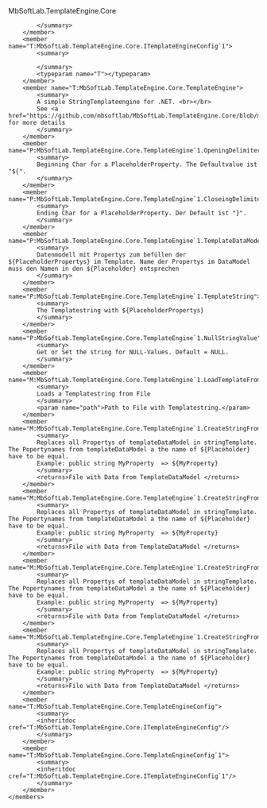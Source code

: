 <?xml version="1.0"?>
<doc>
    <assembly>
        <name>MbSoftLab.TemplateEngine.Core</name>
    </assembly>
    <members>
        <member name="T:MbSoftLab.TemplateEngine.Core.ITemplateEngineConfig">
            <summary>
            
            </summary>
        </member>
        <member name="T:MbSoftLab.TemplateEngine.Core.ITemplateEngineConfig`1">
            <summary>
            
            </summary>
            <typeparam name="T"></typeparam>
        </member>
        <member name="T:MbSoftLab.TemplateEngine.Core.TemplateEngine">
            <summary>
            A simple StringTemplateengine for .NET. <br></br>
            See <a href="https://github.com/mbsoftlab/MbSoftLab.TemplateEngine.Core/blob/master/README.md"/> for more details
            </summary>
        </member>
        <member name="P:MbSoftLab.TemplateEngine.Core.TemplateEngine`1.OpeningDelimiter">
            <summary>
            Beginning Char for a PlaceholderProperty. The Defaultvalue ist "${".
            </summary>
        </member>
        <member name="P:MbSoftLab.TemplateEngine.Core.TemplateEngine`1.CloseingDelimiter">
            <summary>
            Ending Char for a PlaceholderProperty. Der Default ist "}".
            </summary>
        </member>
        <member name="P:MbSoftLab.TemplateEngine.Core.TemplateEngine`1.TemplateDataModel">
            <summary>
            Datenmodell mit Propertys zum befüllen der ${PlaceholderPropertys} im Template. Name der Propertys im DataModel muss den Namen in den ${Placeholder} entsprechen
            </summary>
        </member>
        <member name="P:MbSoftLab.TemplateEngine.Core.TemplateEngine`1.TemplateString">
            <summary>
            The Templatestring with ${PlaceholderPropertys}
            </summary>
        </member>
        <member name="P:MbSoftLab.TemplateEngine.Core.TemplateEngine`1.NullStringValue">
            <summary>
            Get or Set the string for NULL-Values. Default = NULL. 
            </summary>
        </member>
        <member name="M:MbSoftLab.TemplateEngine.Core.TemplateEngine`1.LoadTemplateFromFile(System.String)">
            <summary>
            Loads a Templatestring from File
            </summary>
            <param name="path">Path to File with Templatestring.</param>
        </member>
        <member name="M:MbSoftLab.TemplateEngine.Core.TemplateEngine`1.CreateStringFromTemplate(System.String)">
            <summary>
            Replaces all Propertys of templateDataModel in stringTemplate. The Popertynames from templateDataModel a the name of ${Placeholder} have to be equal. 
            Example: public string MyProperty  => ${MyProperty}
            </summary>
            <returns>File with Data from TemplateDataModel </returns>
        </member>
        <member name="M:MbSoftLab.TemplateEngine.Core.TemplateEngine`1.CreateStringFromTemplate(`0,System.String)">
            <summary>
            Replaces all Propertys of templateDataModel in stringTemplate. The Popertynames from templateDataModel a the name of ${Placeholder} have to be equal. 
            Example: public string MyProperty  => ${MyProperty}
            </summary>
            <returns>File with Data from TemplateDataModel </returns>
        </member>
        <member name="M:MbSoftLab.TemplateEngine.Core.TemplateEngine`1.CreateStringFromTemplate(`0)">
            <summary>
            Replaces all Propertys of templateDataModel in stringTemplate. The Popertynames from templateDataModel a the name of ${Placeholder} have to be equal. 
            Example: public string MyProperty  => ${MyProperty}
            </summary>
            <returns>File with Data from TemplateDataModel </returns>
        </member>
        <member name="M:MbSoftLab.TemplateEngine.Core.TemplateEngine`1.CreateStringFromTemplate">
            <summary>
            Replaces all Propertys of templateDataModel in stringTemplate. The Popertynames from templateDataModel a the name of ${Placeholder} have to be equal. 
            Example: public string MyProperty  => ${MyProperty}
            </summary>
            <returns>File with Data from TemplateDataModel </returns>
        </member>
        <member name="T:MbSoftLab.TemplateEngine.Core.TemplateEngineConfig">
            <summary>
            <inheritdoc cref="T:MbSoftLab.TemplateEngine.Core.ITemplateEngineConfig"/>
            </summary>
        </member>
        <member name="T:MbSoftLab.TemplateEngine.Core.TemplateEngineConfig`1">
            <summary>
            <inheritdoc cref="T:MbSoftLab.TemplateEngine.Core.ITemplateEngineConfig`1"/>
            </summary>
        </member>
    </members>
</doc>
